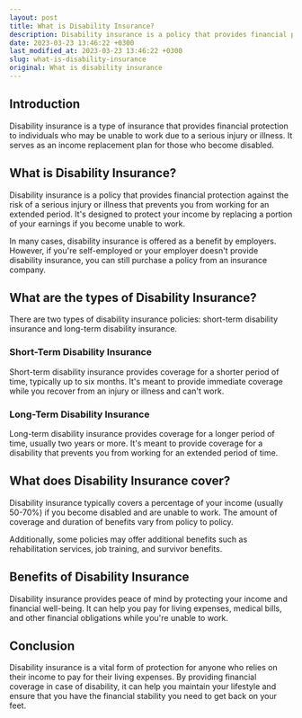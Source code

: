```yaml
---
layout: post
title: What is Disability Insurance?
description: Disability insurance is a policy that provides financial protection against the risk of a serious injury or illness that prevents you from working for an extended period. Learn more about its benefits, types, and coverage options here.
date: 2023-03-23 13:46:22 +0300
last_modified_at: 2023-03-23 13:46:22 +0300
slug: what-is-disability-insurance
original: What is disability insurance
---
```

## Introduction

Disability insurance is a type of insurance that provides financial protection to individuals who may be unable to work due to a serious injury or illness. It serves as an income replacement plan for those who become disabled.

## What is Disability Insurance?

Disability insurance is a policy that provides financial protection against the risk of a serious injury or illness that prevents you from working for an extended period. It's designed to protect your income by replacing a portion of your earnings if you become unable to work.

In many cases, disability insurance is offered as a benefit by employers. However, if you're self-employed or your employer doesn't provide disability insurance, you can still purchase a policy from an insurance company.

## What are the types of Disability Insurance?

There are two types of disability insurance policies: short-term disability insurance and long-term disability insurance.

### Short-Term Disability Insurance

Short-term disability insurance provides coverage for a shorter period of time, typically up to six months. It's meant to provide immediate coverage while you recover from an injury or illness and can't work.

### Long-Term Disability Insurance

Long-term disability insurance provides coverage for a longer period of time, usually two years or more. It's meant to provide coverage for a disability that prevents you from working for an extended period of time.

## What does Disability Insurance cover?

Disability insurance typically covers a percentage of your income (usually 50-70%) if you become disabled and are unable to work. The amount of coverage and duration of benefits vary from policy to policy.

Additionally, some policies may offer additional benefits such as rehabilitation services, job training, and survivor benefits.

## Benefits of Disability Insurance

Disability insurance provides peace of mind by protecting your income and financial well-being. It can help you pay for living expenses, medical bills, and other financial obligations while you're unable to work.

## Conclusion

Disability insurance is a vital form of protection for anyone who relies on their income to pay for their living expenses. By providing financial coverage in case of disability, it can help you maintain your lifestyle and ensure that you have the financial stability you need to get back on your feet.